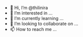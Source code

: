 - 👋 Hi, I’m @thilinira
- 👀 I’m interested in ...
- 🌱 I’m currently learning ...
- 💞️ I’m looking to collaborate on ...
- 📫 How to reach me ...

<!---
thilinira/thilinira is a ✨ special ✨ repository because its `README.md` (this file) appears on your GitHub profile.
You can click the Preview link to take a look at your changes.
--->
